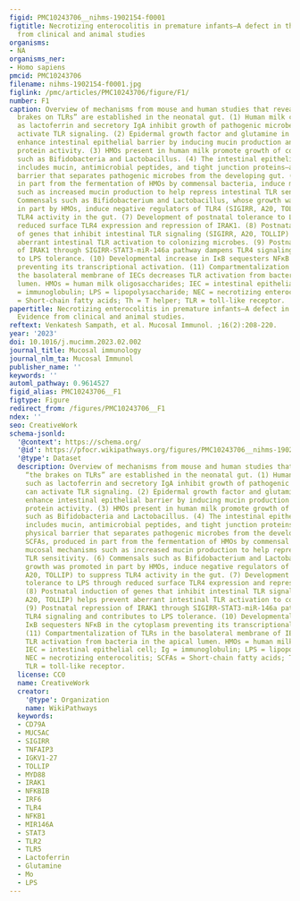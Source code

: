 ```yaml
---
figid: PMC10243706__nihms-1902154-f0001
figtitle: Necrotizing enterocolitis in premature infants—A defect in the brakes? Evidence
  from clinical and animal studies
organisms:
- NA
organisms_ner:
- Homo sapiens
pmcid: PMC10243706
filename: nihms-1902154-f0001.jpg
figlink: /pmc/articles/PMC10243706/figure/F1/
number: F1
caption: Overview of mechanisms from mouse and human studies that reveal how “the
  brakes on TLRs” are established in the neonatal gut. (1) Human milk components such
  as lactoferrin and secretory IgA inhibit growth of pathogenic microbes that can
  activate TLR signaling. (2) Epidermal growth factor and glutamine in breastmilk
  enhance intestinal epithelial barrier by inducing mucin production and tight junction
  protein activity. (3) HMOs present in human milk promote growth of commensal microbes
  such as Bifidobacteria and Lactobacillus. (4) The intestinal epithelial barrier—which
  includes mucin, antimicrobial peptides, and tight junction proteins—acts as a physical
  barrier that separates pathogenic microbes from the developing gut. (5) SCFAs, produced
  in part from the fermentation of HMOs by commensal bacteria, induce mucosal mechanisms
  such as increased mucin production to help repress intestinal TLR sensitivity. (6)
  Commensals such as Bifidobacterium and Lactobacillus, whose growth was promoted
  in part by HMOs, induce negative regulators of TLR4 (SIGIRR, A20, TOLLIP) to suppress
  TLR4 activity in the gut. (7) Development of postnatal tolerance to LPS through
  reduced surface TLR4 expression and repression of IRAK1. (8) Postnatal induction
  of genes that inhibit intestinal TLR signaling (SIGIRR, A20, TOLLIP) helps prevent
  aberrant intestinal TLR activation to colonizing microbes. (9) Postnatal repression
  of IRAK1 through SIGIRR-STAT3-miR-146a pathway dampens TLR4 signaling and contributes
  to LPS tolerance. (10) Developmental increase in IκB sequesters NFκB in the cytoplasm
  preventing its transcriptional activation. (11) Compartmentalization of TLRs in
  the basolateral membrane of IECs decreases TLR activation from bacteria in the apical
  lumen. HMOs = human milk oligosaccharides; IEC = intestinal epithelial cell; Ig
  = immunoglobulin; LPS = lipopolysaccharide; NEC = necrotizing enterocolitis; SCFAs
  = Short-chain fatty acids; Th = T helper; TLR = toll-like receptor.
papertitle: Necrotizing enterocolitis in premature infants—A defect in the brakes?
  Evidence from clinical and animal studies.
reftext: Venkatesh Sampath, et al. Mucosal Immunol. ;16(2):208-220.
year: '2023'
doi: 10.1016/j.mucimm.2023.02.002
journal_title: Mucosal immunology
journal_nlm_ta: Mucosal Immunol
publisher_name: ''
keywords: ''
automl_pathway: 0.9614527
figid_alias: PMC10243706__F1
figtype: Figure
redirect_from: /figures/PMC10243706__F1
ndex: ''
seo: CreativeWork
schema-jsonld:
  '@context': https://schema.org/
  '@id': https://pfocr.wikipathways.org/figures/PMC10243706__nihms-1902154-f0001.html
  '@type': Dataset
  description: Overview of mechanisms from mouse and human studies that reveal how
    “the brakes on TLRs” are established in the neonatal gut. (1) Human milk components
    such as lactoferrin and secretory IgA inhibit growth of pathogenic microbes that
    can activate TLR signaling. (2) Epidermal growth factor and glutamine in breastmilk
    enhance intestinal epithelial barrier by inducing mucin production and tight junction
    protein activity. (3) HMOs present in human milk promote growth of commensal microbes
    such as Bifidobacteria and Lactobacillus. (4) The intestinal epithelial barrier—which
    includes mucin, antimicrobial peptides, and tight junction proteins—acts as a
    physical barrier that separates pathogenic microbes from the developing gut. (5)
    SCFAs, produced in part from the fermentation of HMOs by commensal bacteria, induce
    mucosal mechanisms such as increased mucin production to help repress intestinal
    TLR sensitivity. (6) Commensals such as Bifidobacterium and Lactobacillus, whose
    growth was promoted in part by HMOs, induce negative regulators of TLR4 (SIGIRR,
    A20, TOLLIP) to suppress TLR4 activity in the gut. (7) Development of postnatal
    tolerance to LPS through reduced surface TLR4 expression and repression of IRAK1.
    (8) Postnatal induction of genes that inhibit intestinal TLR signaling (SIGIRR,
    A20, TOLLIP) helps prevent aberrant intestinal TLR activation to colonizing microbes.
    (9) Postnatal repression of IRAK1 through SIGIRR-STAT3-miR-146a pathway dampens
    TLR4 signaling and contributes to LPS tolerance. (10) Developmental increase in
    IκB sequesters NFκB in the cytoplasm preventing its transcriptional activation.
    (11) Compartmentalization of TLRs in the basolateral membrane of IECs decreases
    TLR activation from bacteria in the apical lumen. HMOs = human milk oligosaccharides;
    IEC = intestinal epithelial cell; Ig = immunoglobulin; LPS = lipopolysaccharide;
    NEC = necrotizing enterocolitis; SCFAs = Short-chain fatty acids; Th = T helper;
    TLR = toll-like receptor.
  license: CC0
  name: CreativeWork
  creator:
    '@type': Organization
    name: WikiPathways
  keywords:
  - CD79A
  - MUC5AC
  - SIGIRR
  - TNFAIP3
  - IGKV1-27
  - TOLLIP
  - MYD88
  - IRAK1
  - NFKBIB
  - IRF6
  - TLR4
  - NFKB1
  - MIR146A
  - STAT3
  - TLR2
  - TLR5
  - Lactoferrin
  - Glutamine
  - Mo
  - LPS
---
```

